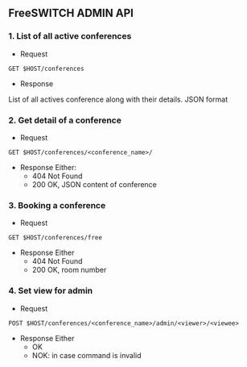 FreeSWITCH ADMIN API
--------------------


### 1. List of all active conferences

- Request

```
GET $HOST/conferences
```

 - Response

List of all actives conference along with their details. JSON format



### 2. Get detail of a conference

- Request

```
GET $HOST/conferences/<conference_name>/
```

- Response
Either:
    - 404 Not Found
    - 200 OK, JSON content of conference

### 3. Booking a conference

- Request
```
GET $HOST/conferences/free
```

- Response
Either
    - 404 Not Found
    - 200 OK, room number

### 4. Set view for admin

- Request

```
POST $HOST/conferences/<conference_name>/admin/<viewer>/<viewee>
```

- Response
Either
    - OK
    - NOK: in case command is invalid



